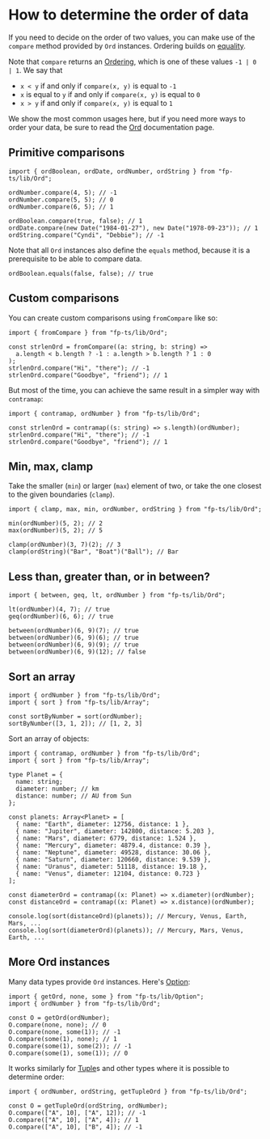 # How to determine the order of data

If you need to decide on the order of two values, you can make use of the `compare` method provided by `Ord` instances. Ordering builds on [equality](/equality).

Note that `compare` returns an [Ordering](https://gcanti.github.io/fp-ts/modules/Ordering.ts), which is one of these values `-1 | 0 | 1`. We say that

- `x < y` if and only if `compare(x, y)` is equal to `-1`
- `x` is equal to `y` if and only if `compare(x, y)` is equal to `0`
- `x > y` if and only if `compare(x, y)` is equal to `1`

We show the most common usages here, but if you need more ways to order your data, be sure to read the [Ord](https://gcanti.github.io/fp-ts/modules/Ord.ts) documentation page.

## Primitive comparisons

```code
import { ordBoolean, ordDate, ordNumber, ordString } from "fp-ts/lib/Ord";

ordNumber.compare(4, 5); // -1
ordNumber.compare(5, 5); // 0
ordNumber.compare(6, 5); // 1

ordBoolean.compare(true, false); // 1
ordDate.compare(new Date("1984-01-27"), new Date("1978-09-23")); // 1
ordString.compare("Cyndi", "Debbie"); // -1
```

Note that all `Ord` instances also define the `equals` method, because it is a prerequisite to be able to compare data.

```code
ordBoolean.equals(false, false); // true
```

## Custom comparisons

You can create custom comparisons using `fromCompare` like so:

```code
import { fromCompare } from "fp-ts/lib/Ord";

const strlenOrd = fromCompare((a: string, b: string) =>
  a.length < b.length ? -1 : a.length > b.length ? 1 : 0
);
strlenOrd.compare("Hi", "there"); // -1
strlenOrd.compare("Goodbye", "friend"); // 1
```

But most of the time, you can achieve the same result in a simpler way with `contramap`:

```code
import { contramap, ordNumber } from "fp-ts/lib/Ord";

const strlenOrd = contramap((s: string) => s.length)(ordNumber);
strlenOrd.compare("Hi", "there"); // -1
strlenOrd.compare("Goodbye", "friend"); // 1
```

## Min, max, clamp

Take the smaller (`min`) or larger (`max`) element of two, or take the one closest to the given boundaries (`clamp`).

```code
import { clamp, max, min, ordNumber, ordString } from "fp-ts/lib/Ord";

min(ordNumber)(5, 2); // 2
max(ordNumber)(5, 2); // 5

clamp(ordNumber)(3, 7)(2); // 3
clamp(ordString)("Bar", "Boat")("Ball"); // Bar
```

## Less than, greater than, or in between?

```code
import { between, geq, lt, ordNumber } from "fp-ts/lib/Ord";

lt(ordNumber)(4, 7); // true
geq(ordNumber)(6, 6); // true

between(ordNumber)(6, 9)(7); // true
between(ordNumber)(6, 9)(6); // true
between(ordNumber)(6, 9)(9); // true
between(ordNumber)(6, 9)(12); // false
```

## Sort an array

```code
import { ordNumber } from "fp-ts/lib/Ord";
import { sort } from "fp-ts/lib/Array";

const sortByNumber = sort(ordNumber);
sortByNumber([3, 1, 2]); // [1, 2, 3]
```

Sort an array of objects:

```code
import { contramap, ordNumber } from "fp-ts/lib/Ord";
import { sort } from "fp-ts/lib/Array";

type Planet = {
  name: string;
  diameter: number; // km
  distance: number; // AU from Sun
};

const planets: Array<Planet> = [
  { name: "Earth", diameter: 12756, distance: 1 },
  { name: "Jupiter", diameter: 142800, distance: 5.203 },
  { name: "Mars", diameter: 6779, distance: 1.524 },
  { name: "Mercury", diameter: 4879.4, distance: 0.39 },
  { name: "Neptune", diameter: 49528, distance: 30.06 },
  { name: "Saturn", diameter: 120660, distance: 9.539 },
  { name: "Uranus", diameter: 51118, distance: 19.18 },
  { name: "Venus", diameter: 12104, distance: 0.723 }
];

const diameterOrd = contramap((x: Planet) => x.diameter)(ordNumber);
const distanceOrd = contramap((x: Planet) => x.distance)(ordNumber);

console.log(sort(distanceOrd)(planets)); // Mercury, Venus, Earth, Mars, ...
console.log(sort(diameterOrd)(planets)); // Mercury, Mars, Venus, Earth, ...
```

## More Ord instances

Many data types provide `Ord` instances. Here's [Option](https://gcanti.github.io/fp-ts/modules/Option.ts):

```code
import { getOrd, none, some } from "fp-ts/lib/Option";
import { ordNumber } from "fp-ts/lib/Ord";

const O = getOrd(ordNumber);
O.compare(none, none); // 0
O.compare(none, some(1)); // -1
O.compare(some(1), none); // 1
O.compare(some(1), some(2)); // -1
O.compare(some(1), some(1)); // 0
```

It works similarly for [Tuple](https://gcanti.github.io/fp-ts/modules/Tuple.ts)s and other types where it is possible to determine order:

```code
import { ordNumber, ordString, getTupleOrd } from "fp-ts/lib/Ord";

const O = getTupleOrd(ordString, ordNumber);
O.compare(["A", 10], ["A", 12]); // -1
O.compare(["A", 10], ["A", 4]); // 1
O.compare(["A", 10], ["B", 4]); // -1
```
